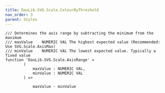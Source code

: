 ```yaml
---
title: DaxLib.SVG.Scale.ColourByThreshold
nav_order: 3
parent: Styles
---
```


	/// Determines the axis range by subtracting the minimum from the maximum
	/// maxValue	NUMERIC VAL	The highest expected value (Recommended: Use SVG.Scale.AxisMax)
	/// minValue	NUMERIC VAL	The lowest expected value. Typically a fixed value
	function 'DaxLib.SVG.Scale.AxisRange' =
			(
				maxValue : NUMERIC VAL,
				minValue : NUMERIC VAL
			) =>
				
				maxValue - minValue
